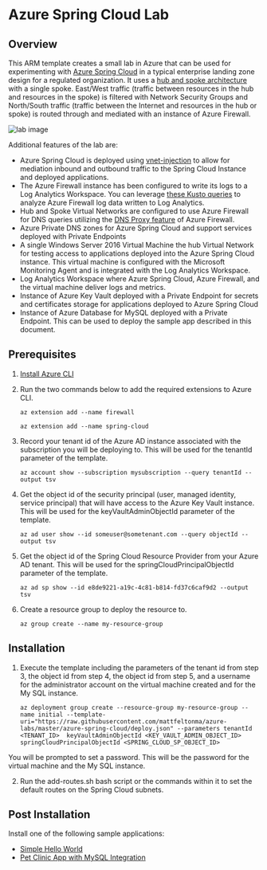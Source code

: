 # Azure Spring Cloud Lab

## Overview
This ARM template creates a small lab in Azure that can be used for experimenting with [Azure Spring Cloud](https://docs.microsoft.com/en-us/azure/spring-cloud/spring-cloud-overview) in a typical enterprise landing zone design for a regulated organization.  It uses a [hub and spoke architecture](https://docs.microsoft.com/en-us/azure/architecture/reference-architectures/hybrid-networking/hub-spoke) with a single spoke.  East/West traffic (traffic between resources in the hub and resources in the spoke) is filtered with Network Security Groups and North/South traffic (traffic between the Internet and resources in the hub or spoke) is routed through and mediated with an instance of Azure Firewall.  

![lab image](https://github.com/mattfeltonma/azure-labs/blob/master/azure-spring-cloud/images/lab.jpeg)

Additional features of the lab are:

* Azure Spring Cloud is deployed using [vnet-injection](https://docs.microsoft.com/en-us/azure/spring-cloud/spring-cloud-tutorial-deploy-in-azure-virtual-network) to allow for mediation inbound and outbound traffic to the Spring Cloud Instance and deployed applications.
* The Azure Firewall instance has been configured to write its logs to a Log Analytics Workspace.  You can leverage [these Kusto queries](https://docs.microsoft.com/en-us/azure/firewall/log-analytics-samples) to analyze Azure Firewall log data written to Log Analytics.
* Hub and Spoke Virtual Networks are configured to use Azure Firewall for DNS queries utilizing the [DNS Proxy feature](https://docs.microsoft.com/en-us/azure/firewall/dns-settings#dns-proxy) of Azure Firewall. 
* Azure Private DNS zones for Azure Spring Cloud and support services deployed with Private Endpoints
* A single Windows Server 2016 Virtual Machine the hub Virtual Network for testing access to applications deployed into the Azure Spring Cloud instance.  This virtual machine is configured with the Microsoft Monitoring Agent and is integrated with the Log Analytics Workspace.
* Log Analytics Workspace where Azure Spring Cloud, Azure Firewall, and the virtual machine deliver logs and metrics.
* Instance of Azure Key Vault deployed with a Private Endpoint for secrets and certificates storage for applications deployed to Azure Spring Cloud
* Instance of Azure Database for MySQL deployed with a Private Endpoint.  This can be used to deploy the sample app described in this document.

## Prerequisites
1. [Install Azure CLI](https://docs.microsoft.com/en-us/cli/azure/install-azure-cli)

2. Run the two commands below to add the required extensions to Azure CLI.

    `az extension add --name firewall`

    `az extension add --name spring-cloud`
    
3. Record your tenant id of the Azure AD instance associated with the subscription you will be deploying to. This will be used for the tenantId parameter of the template.

    `az account show --subscription mysubscription --query tenantId --output tsv`

4. Get the object id of the security principal (user, managed identity, service principal) that will have access to the Azure Key Vault instance. This will be used for the keyVaultAdminObjectId parameter of the template.

    `az ad user show --id someuser@sometenant.com --query objectId --output tsv`

5. Get the object id of the Spring Cloud Resource Provider from your Azure AD tenant. This will be used for the springCloudPrincipalObjectId parameter of the template.

    `az ad sp show --id e8de9221-a19c-4c81-b814-fd37c6caf9d2 --output tsv`

6. Create a resource group to deploy the resource to.

    `az group create --name my-resource-group`

## Installation
1. Execute the template including the parameters of the tenant id from step 3, the object id from step 4, the object id from step 5, and a username for the administrator account on the virtual machine created and for the My SQL instance.

    `az deployment group create --resource-group my-resource-group --name initial --template-uri="https://raw.githubusercontent.com/mattfeltonma/azure-labs/master/azure-spring-cloud/deploy.json" --parameters tenantId <TENANT_ID>  keyVaultAdminObjectId <KEY_VAULT_ADMIN_OBJECT_ID> springCloudPrincipalObjectId <SPRING_CLOUD_SP_OBJECT_ID>`

You will be prompted to set a password.  This will be the password for the virtual machine and the My SQL instance.

2. Run the add-routes.sh bash script or the commands within it to set the default routes on the Spring Cloud subnets.

## Post Installation
Install one of the following sample applications:
* [Simple Hello World](https://docs.microsoft.com/en-us/azure/spring-cloud/spring-cloud-quickstart?tabs=Azure-CLI&pivots=programming-language-java)
* [Pet Clinic App with MySQL Integration](https://github.com/azure-samples/spring-petclinic-microservices)





